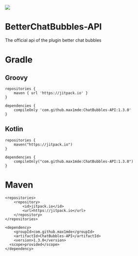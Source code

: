 [![](https://jitpack.io/v/max1mde/ChatBubbles-API.svg)](https://jitpack.io/#max1mde/ChatBubbles-API)


# BetterChatBubbles-API
The official api of the plugin better chat bubbles

# Gradle

## Groovy
```
repositories {
	maven { url 'https://jitpack.io' }
}
    
dependencies {
	compileOnly 'com.github.max1mde:ChatBubbles-API:1.3.0'
}
```

## Kotlin
```
repositories {
    maven("https://jitpack.io")
}

dependencies {
    compileOnly("com.github.max1mde:ChatBubbles-API:1.3.0")
}
```

# Maven
  
```
<repositories>
	<repository>
		<id>jitpack.io</id>
		<url>https://jitpack.io</url>
	</repository>
</repositories>
  
<dependency>
	<groupId>com.github.max1mde</groupId>
	<artifactId>ChatBubbles-API</artifactId>
	<version>1.3.0</version>
  <scope>provided</scope>
</dependency>
```
